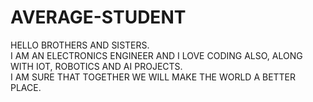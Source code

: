 # AVERAGE-STUDENT
HELLO BROTHERS AND SISTERS.
<BR>
I AM AN ELECTRONICS ENGINEER AND I LOVE CODING ALSO, ALONG WITH IOT, ROBOTICS AND AI PROJECTS.
<BR>
I AM SURE THAT TOGETHER WE WILL MAKE THE WORLD A BETTER PLACE.

